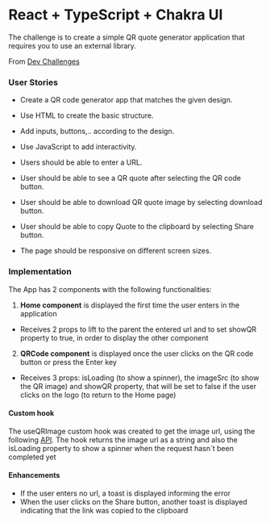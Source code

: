 # React + TypeScript + Chakra UI
The challenge is to create a simple QR quote generator application that requires you to use an external library.

From [Dev Challenges](https://devchallenges.io/)

### User Stories

 - Create a QR code generator app that matches the given design.

 - Use HTML to create the basic structure.

 - Add inputs, buttons,.. according to the design.

 - Use JavaScript to add interactivity.

 - Users should be able to enter a URL.

 - User should be able to see a QR quote after selecting the QR code button.

 - User should be able to download QR quote image by selecting download button.

 - User should be able to copy Quote to the clipboard by selecting Share button.

 - The page should be responsive on different screen sizes.

### Implementation

The App has 2 components with the following functionalities:
1. **Home component** is displayed the first time the user enters in the application
- Receives 2 props to lift to the parent the entered url and to set showQR property to true, in order to display the other component
2. **QRCode component** is displayed once the user clicks on the QR code button or press the Enter key
- Receives 3 props: isLoading (to show a spinner), the imageSrc (to show the QR image) and showQR property, that will be set to false if the user clicks on the logo (to return to the Home page)

#### Custom hook
The useQRImage custom hook was created to get the image url, using the following [API](api.qrserver.com/v1/create-qr-code/). 
The hook returns the image url as a string and also the isLoading property to show a spinner when the request hasn´t been completed yet

#### Enhancements
- If the user enters no url, a toast is displayed informing the error
- When the user clicks on the Share button, another toast is displayed indicating that the link was copied to the clipboard

